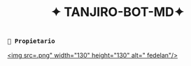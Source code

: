 <h1 align="center">✦ TANJIRO-BOT-MD✦</h1>

 <img src= "">
    </p>

   
</details>

### **`👑 Propietario`**
<a
href="https://github.com/federico130"><img src=.png" width="130" height="130" alt="
fedelan"/></a>
